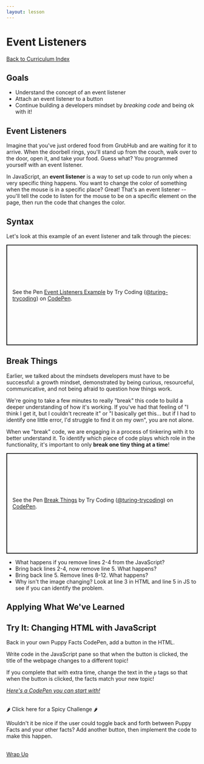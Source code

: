 ```yaml
---
layout: lesson
---
```


# Event Listeners

<a href="../">Back to Curriculum Index</a>

## Goals

- Understand the concept of an event listener
- Attach an event listener to a button
- Continue building a developers mindset by _breaking code_ and being ok with it!

## Event Listeners

Imagine that you've just ordered food from GrubHub and are waiting for it to arrive. When the doorbell rings, you'll stand up from the couch, walk over to the door, open it, and take your food. Guess what? You programmed yourself with an event listener.

In JavaScript, an **event listener** is a way to set up code to run only when a very specific thing happens. You want to change the color of something when the mouse is in a specific place? Great! That's an event listener -- you'll tell the code to listen for the mouse to be on a specific element on the page, then run the code that changes the color.

## Syntax

Let's look at this example of an event listener and talk through the pieces:

<p class="codepen" data-height="265" data-theme-id="default" data-default-tab="html,result" data-user="turing-trycoding" data-slug-hash="oNxaYbb" style="height: 265px; box-sizing: border-box; display: flex; align-items: center; justify-content: center; border: 2px solid; margin: 1em 0; padding: 1em;" data-pen-title="Event Listeners Example">
  <span>See the Pen <a href="https://codepen.io/turing-trycoding/pen/oNxaYbb">
  Event Listeners Example</a> by Try Coding (<a href="https://codepen.io/turing-trycoding">@turing-trycoding</a>)
  on <a href="https://codepen.io">CodePen</a>.</span>
</p>
<script async src="https://static.codepen.io/assets/embed/ei.js"></script>

## Break Things

Earlier, we talked about the mindsets developers must have to be successful: a growth mindset, demonstrated by being curious, resourceful, communicative, and not being afraid to question how things work.

We're going to take a few minutes to really "break" this code to build a deeper understanding of how it's working. If you've had that feeling of "I think I get it, but I couldn't recreate it" or "I basically get this... but if I had to identify one little error, I'd struggle to find it on my own", you are not alone.

When we "break" code, we are engaging in a process of tinkering with it to better understand it. To identify which piece of code plays which role in the functionality, it's important to only **break one tiny thing at a time**!

<p class="codepen" data-height="265" data-theme-id="default" data-default-tab="js,result" data-user="turing-trycoding" data-slug-hash="OJNBbMx" style="height: 265px; box-sizing: border-box; display: flex; align-items: center; justify-content: center; border: 2px solid; margin: 1em 0; padding: 1em;" data-pen-title="Break Things">
  <span>See the Pen <a href="https://codepen.io/turing-trycoding/pen/OJNBbMx">
  Break Things</a> by Try Coding (<a href="https://codepen.io/turing-trycoding">@turing-trycoding</a>)
  on <a href="https://codepen.io">CodePen</a>.</span>
</p>
<script async src="https://static.codepen.io/assets/embed/ei.js"></script>

- What happens if you remove lines 2-4 from the JavaScript?
- Bring back lines 2-4, now remove line 5. What happens?
- Bring back line 5. Remove lines 8-12. What happens?
- Why isn't the image changing? Look at line 3 in HTML and line 5 in JS to see if you can identify the problem.


## Applying What We've Learned

<div class="try-it-new">
  <h2>Try It: Changing HTML with JavaScript</h2>
  <p>Back in your own Puppy Facts CodePen, add a button in the HTML.</p>
  <p>Write code in the JavaScript pane so that when the button is clicked, the title of the webpage changes to a different topic!</p>
  <p>If you complete that with extra time, change the text in the <code>p</code> tags so that when the button is clicked, the facts match your new topic!</p>
  <a target="blank" href="https://codepen.io/turing-trycoding/pen/WNwaorJ"><em>Here's a CodePen you can start with!</em></a>
  <br>
  <br>

  <div class="spicy-container">
    <p class="spicy-click">🌶 Click here for a Spicy Challenge 🌶</p>
    <div class="spicy-toggle">
      <p>Wouldn't it be nice if the user could toggle back and forth between Puppy Facts and your other facts? Add another button, then implement the code to make this happen.</p>
    </div>
  </div>
</div>

<br>
<a href="../wrap-up-weekend">Wrap Up</a>

